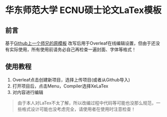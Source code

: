 # 华东师范大学 ECNU硕士论文LaTex模板

## 前言
基于[Github上一个师兄的原模板](https://github.com/c834606877/ECNU-Paper-Template)
改写后用于Overleaf在线编辑设置，但由于还没有实际使用，所有使用前请务必自己再检查一遍封面、字体等格式！

## 使用教程
1. Overleaf点击创建新项目，选择上传项目(或者从Github导入)
2. 打开项目后，点击Menu，Compiler选择XeLaTex
3. 对内容进行编辑

> 由于本人对LaTex不太了解，所以改编过程中代码等可能也没那么规范，一些格式设计可能也没考虑完全，请使用者在使用时注意检查！